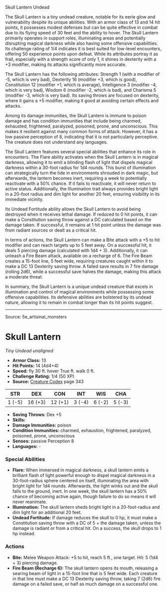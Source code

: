 <MonsterName/>Skull Lantern</MonsterName>
<CreatureType/>Undead</CreatureType>

<summary>The Skull Lantern is a tiny undead creature, notable for its eerie glow and vulnerability despite its unique abilities. With an armor class of 13 and 14 hit points, it possesses modest defenses but can be quite effective in combat due to its flying speed of 30 feet and the ability to hover. The Skull Lantern primarily operates in support roles, illuminating areas and potentially disrupting magical darkness while also having some offensive capabilities. Its challenge rating of 1/4 indicates it is best suited for low-level encounters, offering 50 experience points upon defeat. While its attributes portray it as frail, especially with a strength score of only 1, it shines in dexterity with a +3 modifier, making its attacks significantly more accurate.</summary>

<detail>

The Skull Lantern has the following attributes: Strength 1 (with a modifier of -5, which is very bad), Dexterity 16 (modifier +3, which is good), Constitution 12 (modifier +1, which is average), Intelligence 3 (modifier -4, which is very bad), Wisdom 6 (modifier -2, which is bad), and Charisma 5 (modifier -3, which is very bad). Its saving throws are focused on dexterity, where it gains a +5 modifier, making it good at avoiding certain effects and attacks.

Among its damage immunities, the Skull Lantern is immune to poison damage and has condition immunities that include being charmed, exhausted, frightened, paralyzed, poisoned, prone, and unconscious. This makes it resilient against many common forms of attack. However, it has a low passive perception of 8, indicating that it is not particularly perceptive. The creature does not understand any languages.

The Skull Lantern features several special abilities that enhance its role in encounters. The Flare ability activates when the Skull Lantern is in magical darkness, allowing it to emit a blinding flash of light that dispels magical darkness within a 30-foot radius for 1d4 rounds. This burst of illumination can strategically turn the tide in environments shrouded in dark magic, but afterwards, the lantern becomes inert, requiring a week to potentially reactivate with a 50% chance. If it fails to reactivate, it will never return to active status. Additionally, the Illumination trait always provides bright light in a 20-foot radius and dim light for another 20 feet, ensuring visibility in its immediate vicinity.

Its Undead Fortitude ability allows the Skull Lantern to avoid being destroyed when it receives lethal damage. If reduced to 0 hit points, it can make a Constitution saving throw against a DC calculated based on the damage taken. If successful, it remains at 1 hit point unless the damage was from radiant sources or dealt as a critical hit.

In terms of actions, the Skull Lantern can make a Bite attack with a +5 to hit modifier and can reach targets up to 5 feet away. On a successful hit, it deals 5 piercing damage (calculated with 1d4 + 3). Additionally, it can unleash a Fire Beam attack, available on a recharge of 6. The Fire Beam creates a 15-foot line, 5 feet wide, requiring creatures caught within it to make a DC 13 Dexterity saving throw. A failed save results in 7 fire damage (rolling 2d6), while a successful save halves the damage, making this attack a moderate threat.

In summary, the Skull Lantern is a unique undead creature that excels in illumination and control of magical environments while possessing some offensive capabilities. Its defensive abilities are bolstered by its undead nature, allowing it to remain in combat longer than its hit points suggest.</detail>



---

Source: 5e_artisinal_monsters

# Skull Lantern

*Tiny* *Undead* *unaligned*

- **Armor Class:** 13
- **Hit Points:** 14 (4d4+4)
- **Speed:** fly 30 ft. hover True ft. walk 0 ft.
- **Challenge Rating:** 1/4 (50 XP)
- **Source:** [Creature Codex](https://koboldpress.com/kpstore/product/creature-codex-for-5th-edition-dnd) page 343

| STR | DEX | CON | INT | WIS | CHA |
| --- | --- | --- | --- | --- | --- |
| 1 (-5) | 16 (+3) | 12 (+1) | 3 (-4) | 6 (-2) | 5 (-3) |

- **Saving Throws**: Dex +5
- **Skills:** 
- **Damage Immunities:** poison
- **Condition Immunities:** charmed, exhaustion, frightened, paralyzed, poisoned, prone, unconscious
- **Senses:** passive Perception 8
- **Languages:** -

### Special Abilities

- **Flare:** When immersed in magical darkness, a skull lantern emits a brilliant flash of light powerful enough to dispel magical darkness in a 30-foot-radius sphere centered on itself, illuminating the area with bright light for 1d4 rounds. Afterwards, the light winks out and the skull falls to the ground, inert. In one week, the skull lantern has a 50% chance of becoming active again, though failure to do so means it will never reanimate.
- **Illumination:** The skull lantern sheds bright light in a 20-foot-radius and dim light for an additional 20 feet.
- **Undead Fortitude:** If damage reduces the skull to 0 hp, it must make a Constitution saving throw with a DC of 5 + the damage taken, unless the damage is radiant or from a critical hit. On a success, the skull drops to 1 hp instead.

### Actions

- **Bite:** Melee Weapon Attack: +5 to hit, reach 5 ft., one target. Hit: 5 (1d4 + 3) piercing damage.
- **Fire Beam (Recharge 6):** The skull lantern opens its mouth, releasing a searing beam of light in a 15-foot line that is 5 feet wide. Each creature in that line must make a DC 13 Dexterity saving throw, taking 7 (2d6) fire damage on a failed save, or half as much damage on a successful one.




